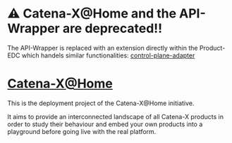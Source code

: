 # :warning: **Catena-X@Home and the API-Wrapper are deprecated!!**

The API-Wrapper is replaced with an extension directly within the Product-EDC which handels similar functionalities: [control-plane-adapter](https://github.com/catenax-ng/product-edc/tree/develop/edc-extensions/control-plane-adapter)

# [Catena-X@Home](https://catenax-ng.github.io/docs/catenax-at-home-getting-started-guide)

This is the deployment project of the Catena-X@Home initiative.

It aims to provide an interconnected landscape of all Catena-X products in order to study their behaviour and embed your own products
into a playground before going live with the real platform.
